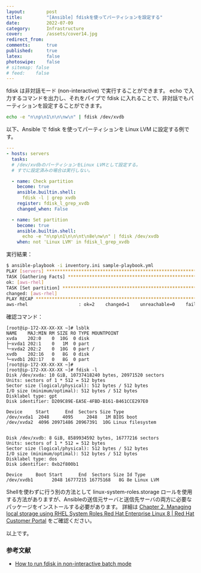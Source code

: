 ```yaml
---
layout:        post
title:         "[Ansible] fdiskを使ってパーティションを設定する"
date:          2022-07-09
category:      Infrastructure
cover:         /assets/cover14.jpg
redirect_from:
comments:      true
published:     true
latex:         false
photoswipe:    false
# sitemap: false
# feed:    false
---
```


fdisk は非対話モード (non-interactive) で実行することができます。
echo で入力するコマンドを出力し、それをパイプで fdisk に入れることで、非対話でもパーティションを設定することができます。

```bash
echo -e "n\np\n1\n\n\nw\n" | fdisk /dev/xvdb
```

以下、Ansible で fdisk を使ってパーティションを Linux LVM に設定する例です。

```yml
---
- hosts: servers
  tasks:
  # /dev/xvdbのパーティションをLinux LVMとして設定する。
  # すでに設定済みの場合は実行しない。

  - name: Check partition
    become: true
    ansible.builtin.shell:
      fdisk -l | grep xvdb
    register: fdisk_l_grep_xvdb
    changed_when: False

  - name: Set partition
    become: true
    ansible.builtin.shell:
      echo -e "n\np\n1\n\n\nt\n8e\nw\n" | fdisk /dev/xvdb
    when: not 'Linux LVM' in fdisk_l_grep_xvdb
```

実行結果：

```bash
$ ansible-playbook -i inventory.ini sample-playbook.yml     
PLAY [servers] *****************************************************************
TASK [Gathering Facts] *********************************************************
ok: [aws-rhel]
TASK [Set partition] ***********************************************************
changed: [aws-rhel]
PLAY RECAP *********************************************************************
aws-rhel                   : ok=2    changed=1    unreachable=0    failed=0    skipped=0    rescued=0    ignored=0  
```

確認コマンド：

```output
[root@ip-172-XX-XX-XX ~]# lsblk
NAME    MAJ:MIN RM SIZE RO TYPE MOUNTPOINT
xvda    202:0    0  10G  0 disk 
├─xvda1 202:1    0   1M  0 part 
└─xvda2 202:2    0  10G  0 part /
xvdb    202:16   0   8G  0 disk 
└─xvdb1 202:17   0   8G  0 part 
[root@ip-172-XX-XX-XX ~]# 
[root@ip-172-XX-XX-XX ~]# fdisk -l
Disk /dev/xvda: 10 GiB, 10737418240 bytes, 20971520 sectors
Units: sectors of 1 * 512 = 512 bytes
Sector size (logical/physical): 512 bytes / 512 bytes
I/O size (minimum/optimal): 512 bytes / 512 bytes
Disklabel type: gpt
Disk identifier: D209C89E-EA5E-4FBD-B161-B461CCE297E0

Device     Start      End  Sectors Size Type
/dev/xvda1  2048     4095     2048   1M BIOS boot
/dev/xvda2  4096 20971486 20967391  10G Linux filesystem


Disk /dev/xvdb: 8 GiB, 8589934592 bytes, 16777216 sectors
Units: sectors of 1 * 512 = 512 bytes
Sector size (logical/physical): 512 bytes / 512 bytes
I/O size (minimum/optimal): 512 bytes / 512 bytes
Disklabel type: dos
Disk identifier: 0xb2f800b1

Device     Boot Start      End  Sectors Size Id Type
/dev/xvdb1       2048 16777215 16775168   8G 8e Linux LVM
```

Shellを使わずに行う別の方法として linux-system-roles.storage ロールを使用する方法がありますが、Ansibleの送信元サーバと送信先サーバの両方に必要なパッケージをインストールする必要があります。
詳細は [Chapter 2. Managing local storage using RHEL System Roles Red Hat Enterprise Linux 8 \| Red Hat Customer Portal](https://access.redhat.com/documentation/en-us/red_hat_enterprise_linux/8/html/managing_file_systems/managing-local-storage-using-rhel-system-roles_managing-file-systems)
をご確認ください。

以上です。


### 参考文献
- [How to run fdisk in non-interactive batch mode](https://www.xmodulo.com/how-to-run-fdisk-in-non-interactive-batch-mode.html)
